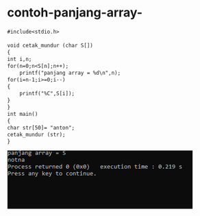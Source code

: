 # contoh-panjang-array-

    #include<stdio.h>

    void cetak_mundur (char S[])
    {
    int i,n;
    for(n=0;n<S[n];n++);
        printf("panjang array = %d\n",n);
    for(i=n-1;i>=0;i--)
    {
        printf("%C",S[i]);
    }
    }
    int main()
    {
    char str[50]= "anton";
    cetak_mundur (str);
    }
    
![img](https://raw.githubusercontent.com/VIKTORKEVIN/contoh-panjang-array-/master/contoh%20(panjang%20array).png)
